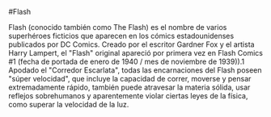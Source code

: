 #Flash

Flash (conocido también como The Flash) es el nombre de varios superhéroes ficticios que aparecen en los cómics estadounidenses publicados 
por DC Comics. Creado por el escritor Gardner Fox y el artista Harry Lampert, el "Flash" original apareció por primera vez en 
Flash Comics #1 (fecha de portada de enero de 1940 / mes de noviembre de 1939)).1​ Apodado el "Corredor Escarlata", todas las encarnaciones
del Flash poseen "súper velocidad", que incluye la capacidad de correr, moverse y pensar extremadamente rápido, también puede atravesar la
materia sólida, usar reflejos sobrehumanos y aparentemente violar ciertas leyes de la física, como superar la velocidad de la luz.
